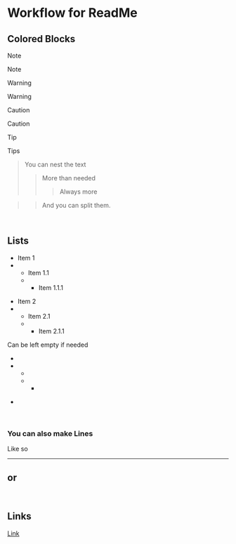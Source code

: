 # Workflow for ReadMe

## Colored Blocks
> [!Note]
> Note

> [!Warning]
> Warning

> [!Caution]
> Caution

> [!Tip]
> Tips
> > You can nest the text
> > > More than needed
> > > > Always more
> 
> > > And you can split them.

<br>

## Lists
* Item 1
* * Item 1.1
  * * Item 1.1.1

- Item 2
- - Item 2.1
  - - Item 2.1.1

Can be left empty if needed

* 
* * 
  * *

- 

<br>

### You can also make Lines

Like so
- - -
or
-

<br>

## Links
[Link](https://github.com/Loris-Moreau/Git-Workflow.git "Link to WorkFlow Repo")

<br>
